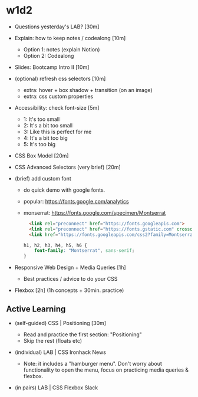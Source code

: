 
# w1d2


- Questions yesterday's LAB? [30m]

- Explain: how to keep notes / codealong [10m]
  - Option 1: notes (explain Notion)
  - Option 2: Codealong

- Slides: Bootcamp Intro II [10m]

- (optional) refresh css selectors [10m]
  - extra: hover + box shadow + transition (on an image)
  - extra: css custom properties


- Accessibility: check font-size [5m]
  - 1: It's too small
  - 2: It's a bit too small
  - 3: Like this is perfect for me
  - 4: It's a bit too big
  - 5: It's too big

  
- CSS Box Model [20m]

- CSS Advanced Selectors (very brief) [20m]

- (brief) add custom font
  - do quick demo with google fonts.
  - popular: https://fonts.google.com/analytics
  - monserrat: https://fonts.google.com/specimen/Montserrat

    ```html
      <link rel="preconnect" href="https://fonts.googleapis.com">
      <link rel="preconnect" href="https://fonts.gstatic.com" crossorigin>
      <link href="https://fonts.googleapis.com/css2?family=Montserrat:ital,wght@0,100..900;1,100..900&display=swap" rel="stylesheet">
    ```

    ```css
    h1, h2, h3, h4, h5, h6 {
        font-family: "Montserrat", sans-serif;
    }
    ```


- Responsive Web Design + Media Queries [1h]
  - Best practices / advice to do your CSS

- Flexbox [2h] (1h concepts + 30min. practice)





## Active Learning

- (self-guided) CSS | Positioning [30m]
  - Read and practice the first section: "Positioning"
  - Skip the rest (floats etc)

- (individual) LAB | CSS Ironhack News
  - Note: it includes a "hamburger menu". Don't worry about functionality to open the menu, focus on practicing media queries & flexbox.

- (in pairs) LAB | CSS Flexbox Slack


<!-- Note: both labs include a hamburger menu -->


<!-- @LT: check that everyone was able to submit lab-1  -->


